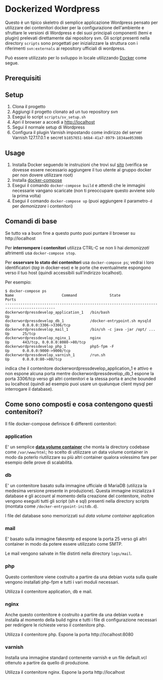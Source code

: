 Dockerized Wordpress
====================

Questo è un tipico skeletro di semplice applicazione Wordpress pensato per utilizzare dei contenitori docker per la configurazione dell'ambiente e sfruttare le versioni di Wordpress e dei suoi principali componenti (temi e plugin)  prelevati direttamente dai repository svn.
Gli script presenti nella directory ```scripts``` sono progettati per inizializzare la struttura con i riferimenti ```svn:externals``` ai repository ufficiali di wordpress.

Può essere utilizzato per lo sviluppo in locale utilizzando [Docker](http://www.docker.com) come segue.

Prerequisiti
------------



Setup
-----
1. Clona il progetto
2. Aggiungi il progetto clonato ad un tuo repository svn
2. Esegui lo script ```scripts/sv_setup.sh```
3. Apri il browser a accedi a [http://localhost](http://localhost)
4. Segui il normale setup di Wordpress
5. Configura il plugin Varnish impostando come indirizzo del server Varnish 127.17.0.1 e secret ```b1857651-b6b4-41a7-8979-1834ae05308b```
 

Usage
-----

1. Installa Docker seguendo le instruzioni che trovi sul [sito](https://docs.docker.com/engine/installation/) (verifica se dovesse essere necessario aggiungere il tuo utente al gruppo docker per non dovere utilizzare root)
2. Installa [docker-compose](https://docs.docker.com/compose/install/)
3. Esegui il comando ```docker-compose build``` e attendi che le immagini necessarie vangano scaricate (non ti preoccupare questo avviene solo la prima volta)
4. Esegui il comando  ```docker-compose up``` (puoi aggiungere il parametro```-d``` per _demonizzare_ i contenitori)

Comandi di base
---------------

Se tutto va a buon fine a questo punto puoi puntare il browser su http://localhost

Per __interrompere i contenitori__ utilizza CTRL-C se non li hai _demonizzati_ altrimenti usa ```docker-compose stop```.

Per __osservare lo stato dei contenitori__ usa ```docker-compose ps```; vedrai i loro identificatori (_tag_ in docker-ese) e le porte che eventualmete espongono verso il tuo host (quindi accessibili sull'indirizzo localhost).

Per esempio:

    $ docker-compose ps
    Name                      Command               State               Ports                 
    ---------------------------------------------------------------------------------------------
    dockerwordpressdevelop_application_1   /bin/bash                        Up                                    
    dockerwordpressdevelop_db_1            /docker-entrypoint.sh mysqld     Up      0.0.0.0:3306->3306/tcp                      
    dockerwordpressdevelop_mail_1          /bin/sh -c java -jar /opt/ ...   Up      25/tcp                        
    dockerwordpressdevelop_nginx_1         nginx                            Up      443/tcp, 0.0.0.0:8080->80/tcp
    dockerwordpressdevelop_php_1           php5-fpm -F                      Up      0.0.0.0:9000->9000/tcp        
    dockerwordpressdevelop_varnish_1       /run.sh                          Up      0.0.0.0:80->80/tcp            

indica che il contenitore dockerwordpressdevelop_application_1 e attivo e non espone alcuna porta mentre dockerwordpressdevelop_db_1 espone la porta 3306/tcp verso gli altri contenitori e la stessa porta è anche bounded su localhost (quindi ad esempio puoi usare un qualunque client mysql per interrogare il database).

Come sono composti e cosa contengono questi contenitori?
--------------------------------------------------------

Il file docker-compose definisce 6 differenti contenitori:

### application
E' un semplice [__data volume container__](https://docs.docker.com/engine/userguide/dockervolumes/) che monta la directory codebase come ```/var/www/html```; ho scelto di utilizzare un data volume container in modo da poterlo riutilizzare su più altri container qualora volessimo fare per esempio delle prove di scalabilità.

### db
E' un contenitore basato sulla immagine ufficiale di MariaDB (utilizza la medesima versione presente in produzione). Questa immagine inizializza il database e gli account al momento della creazione del contenitore, inoltre vengono eseguiti tutti gli script (sh e sql) presenti nella directory scripts (montata come ```/docker-entrypoint-initdb.d```).

I file del database sono memorizzati sul _data volume container_ application

### mail
E' basato sulla immagine fakesmtp ed espone la porta 25 verso gli altri container in modo da potere essere utilizzato come SMTP.

Le mail vengono salvate in file distinti nella directory ```logs/mail```.

### php
Questo contenitore viene costruito a partire da una debian vuota sulla quale vengono installati php-fpm e tutti i vari moduli necessari.

Utilizza il contenitore application, db e mail.

### nginx
Anche questo contenitore è costruito a partire da una debian vuota e installa al momento della build nginx e tutti i file di configurazione necessari per redirigere le richieste verso il contenitore php.

Utilizza il contenitore php.
Espone la porta http://localhost:8080

### varnish
Installa una immagine standard contenente varnish e un file default.vcl ottenuto a partire da quello di produzione.

Utilizza il contenitore nginx.
Espone la porta http://localhost
